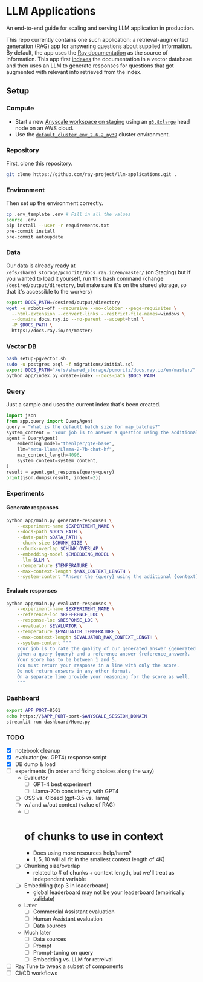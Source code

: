 # LLM Applications

An end-to-end guide for scaling and serving LLM application in production.

This repo currently contains one such application: a retrieval-augmented generation (RAG)
app for answering questions about supplied information. By default, the app uses
the [Ray documentation](https://docs.ray.io/en/master/) as the source of information.
This app first [indexes](./app/index.py) the documentation in a vector database
and then uses an LLM to generate responses for questions that got augmented with
relevant info retrieved from the index.

## Setup

### Compute
- Start a new [Anyscale workspace on staging](https://console.anyscale-staging.com/o/anyscale-internal/workspaces) using an [`g3.8xlarge`](https://instances.vantage.sh/aws/ec2/g3.8xlarge) head node on an AWS cloud.
- Use the [`default_cluster_env_2.6.2_py39`](https://docs.anyscale.com/reference/base-images/ray-262/py39#ray-2-6-2-py39) cluster environment.


### Repository

First, clone this repository.

```bash
git clone https://github.com/ray-project/llm-applications.git .
```

### Environment

Then set up the environment correctly.

```bash
cp .env_template .env # Fill in all the values
source .env
pip install --user -r requirements.txt
pre-commit install
pre-commit autoupdate
```

### Data
Our data is already ready at `/efs/shared_storage/pcmoritz/docs.ray.io/en/master/` (on Staging) but if you wanted to load it yourself, run this bash command (change `/desired/output/directory`, but make sure it's on the shared storage,
so that it's accessible to the workers)
```bash
export DOCS_PATH=/desired/output/directory
wget -e robots=off --recursive --no-clobber --page-requisites \
  --html-extension --convert-links --restrict-file-names=windows \
  --domains docs.ray.io --no-parent --accept=html \
  -P $DOCS_PATH \
  https://docs.ray.io/en/master/
```

### Vector DB
```bash
bash setup-pgvector.sh
sudo -u postgres psql -f migrations/initial.sql
export DOCS_PATH="/efs/shared_storage/pcmoritz/docs.ray.io/en/master/"
python app/index.py create-index --docs-path $DOCS_PATH
```

### Query
Just a sample and uses the current index that's been created.
```python
import json
from app.query import QueryAgent
query = "What is the default batch size for map_batches?"
system_content = "Your job is to answer a question using the additional context provided."
agent = QueryAgent(
    embedding_model="thenlper/gte-base",
    llm="meta-llama/Llama-2-7b-chat-hf",
    max_context_length=4096,
    system_content=system_content,
)
result = agent.get_response(query=query)
print(json.dumps(result, indent=2))
```

### Experiments

#### Generate responses

```bash
python app/main.py generate-responses \
    --experiment-name $EXPERIMENT_NAME \
    --docs-path $DOCS_PATH \
    --data-path $DATA_PATH \
    --chunk-size $CHUNK_SIZE \
    --chunk-overlap $CHUNK_OVERLAP \
    --embedding-model $EMBEDDING_MODEL \
    --llm $LLM \
    --temperature $TEMPERATURE \
    --max-context-length $MAX_CONTEXT_LENGTH \
    --system-content "Answer the {query} using the additional {context} provided."
```

#### Evaluate responses

```bash
python app/main.py evaluate-responses \
    --experiment-name $EXPERIMENT_NAME \
    --reference-loc $REFERENCE_LOC \
    --response-loc $RESPONSE_LOC \
    --evaluator $EVALUATOR \
    --temperature $EVALUATOR_TEMPERATURE \
    --max-context-length $EVALUATOR_MAX_CONTEXT_LENGTH \
    --system-content """
    Your job is to rate the quality of our generated answer {generated_answer}
    given a query {query} and a reference answer {reference_answer}.
    Your score has to be between 1 and 5.
    You must return your response in a line with only the score.
    Do not return answers in any other format.
    On a separate line provide your reasoning for the score as well.
    """
```

### Dashboard
```bash
export APP_PORT=8501
echo https://$APP_PORT-port-$ANYSCALE_SESSION_DOMAIN
streamlit run dashboard/Home.py
```

### TODO
- [x] notebook cleanup
- [x] evaluator (ex. GPT4) response script
- [x] DB dump & load
- [ ] experiments (in order and fixing choices along the way)
    - Evaluator
        - [ ] GPT-4 best experiment
        - [ ] Llama-70b consistency with GPT4
    - [ ] OSS vs. Closed (gpt-3.5 vs. llama)
    - [ ] w/ and w/out context (value of RAG)
    - [ ] # of chunks to use in context
        - Does using more resources help/harm?
        - 1, 5, 10 will all fit in the smallest context length of 4K)
    - [ ] Chunking size/overlap
        - related to # of chunks + context length, but we'll treat as independent variable
    - [ ] Embedding (top 3 in leaderboard)
        - global leaderboard may not be your leaderboard (empirically validate)
    - Later
        - [ ] Commercial Assistant evaluation
        - [ ] Human Assistant evaluation
        - [ ] Data sources
    - Much later
        - [ ] Data sources
        - [ ] Prompt
        - [ ] Prompt-tuning on query
        - [ ] Embedding vs. LLM for retreival
- [ ] Ray Tune to tweak a subset of components
- [ ] CI/CD workflows
